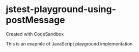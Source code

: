 # jstest-playground-using-postMessage
Created with CodeSandbox

This is an exapmle of JavaScript playground implementation.
